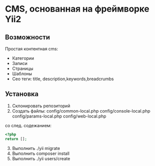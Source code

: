CMS, основанная на фреймворке Yii2
============================

Возможности
------------
Простая контентная cms:
- Категории
- Записи
- Страницы
- Шаблоны
- Сео теги: title, description,keywords,breadcrumbs


Установка
------------

1. Склонировать репозиторий
2. Создать файлы:
  config/common-local.php
  config/console-local.php
  config/params-local.php
  config/web-local.php

со след. содежанием:
```php
<?php
return [];
```

3. Выполнить ./yii migrate
4. Выполнить composer install
5. Выполнить ./yii users/create